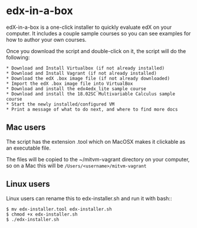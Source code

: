 edx-in-a-box
============

edX-in-a-box is a one-click installer to quickly evaluate edX on your computer. It includes a couple sample courses so you can see examples for how to author your own courses.

Once you download the script and double-click on it, the script will do the following:

    * Download and Install Virtualbox (if not already installed)
    * Download and Install Vagrant (if not already installed)
    * Download the edX .box image file (if not already downloaded)
    * Import the edX .box image file into VirtualBox
    * Download and install the edx4edx_lite sample course
    * Download and install the 18.02SC Multivariable Calculus sample course
    * Start the newly installed/configured VM
    * Print a message of what to do next, and where to find more docs


## Mac users
The script has the extension .tool which on MacOSX makes it clickable as an executable file.

The files will be copied to the ~/mitvm-vagrant directory on your computer, so on a Mac this will be ```/Users/<username>/mitvm-vagrant```

## Linux users

Linux users can rename this to edx-installer.sh and run it with bash::

	$ mv edx-installer.tool edx-installer.sh
	$ chmod +x edx-installer.sh
	$ ./edx-installer.sh
